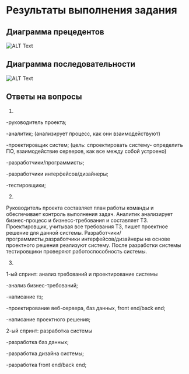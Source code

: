 # Результаты выполнения задания

## Диаграмма прецедентов

![ALT Text](https://github.com/ctel-prj-mng/7-uml-270318-Kseniaveh/blob/master/diagrammaPr.png)

## Диаграмма последовательности

![ALT Text](https://github.com/ctel-prj-mng/7-uml-270318-Kseniaveh/blob/master/diagrammaPos.png)

## Ответы на вопросы

1. 

-руководитель проекта;

-аналитик; (анализирует процесс, как они взаимодействуют)

-проектировщик систем; (цель: спроектировать систему- определить ПО, взаимодействие серверов, как все между собой устроено)

-разработчики/программисты;

-разработчики интерфейсов/дизайнеры;

-тестировщики;


2.
Руководитель проекта составляет план работы команды и обеспечивает контроль выполнения задач. Аналитик анализирует бизнес-процесс и бизнесс-требования и составляет ТЗ. Проектировщик, учитывая все требования ТЗ, пишет проектное решение для данной системы. Разработчики/программисты,разработчики интерфейсов/дизайнеры на основе проектного решения реализуют систему. После разработки системы тестировщики проверяют работоспособность системы. 

3.

1-ый спринт: анализ требований и проектирование системы

-анализ бизнес-требований;

-написание тз;

-проектирование веб-сервера, баз данных, front end/back end;

-написание проектного решения;

2-ый спринт: разработка системы

-разработка баз данных;

-разработка дизайна системы;

-разработка front end/back end;
